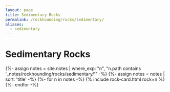 ```yaml
---
layout: page
title: Sedimentary Rocks
permalink: /rockhounding/rocks/sedimentary/
aliases:
  - sedimentary
---
```


<h1>Sedimentary Rocks</h1>

<div class="rock-card-grid">
  {%- assign notes = site.notes | where_exp: "n", "n.path contains '_notes/rockhounding/rocks/sedimentary/'" -%}
  {%- assign notes = notes | sort: 'title' -%}
  {%- for n in notes -%}
    {% include rock-card.html rock=n %}
  {%- endfor -%}
</div>
